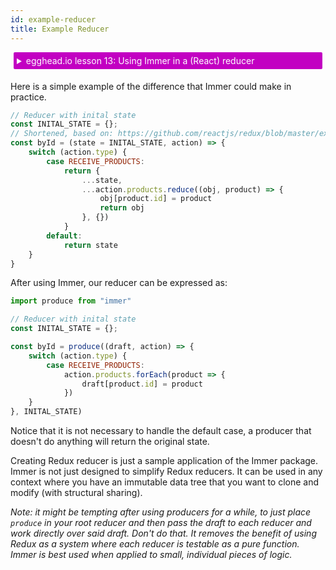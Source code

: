 ```yaml
---
id: example-reducer
title: Example Reducer
---
```


<center>
<div data-ea-publisher="immerjs" data-ea-type="image" class="horizontal bordered"></div>
</center>

<details>
    <summary style="color: white; background:#c200c2;padding:5px;margin:5px;border-radius:2px">egghead.io lesson 13: Using Immer in a (React) reducer</summary>
    <br>
    <div style="padding:5px;">
        <iframe style="border: none;" width=760 height=427 scrolling="no" src="https://egghead.io/lessons/react-update-immutable-state-with-react-usereducer-through-immer/embed" ></iframe>
    </div>
    <a style="font-style:italic;padding:5px;margin:5px;"  href="https://egghead.io/lessons/react-update-immutable-state-with-react-usereducer-through-immer">Hosted on egghead.io</a>
</details>

Here is a simple example of the difference that Immer could make in practice.

```javascript
// Reducer with inital state
const INITAL_STATE = {};
// Shortened, based on: https://github.com/reactjs/redux/blob/master/examples/shopping-cart/src/reducers/products.js
const byId = (state = INITAL_STATE, action) => {
	switch (action.type) {
		case RECEIVE_PRODUCTS:
			return {
				...state,
				...action.products.reduce((obj, product) => {
					obj[product.id] = product
					return obj
				}, {})
			}
		default:
			return state
	}
}
```

After using Immer, our reducer can be expressed as:

```javascript
import produce from "immer"

// Reducer with inital state
const INITAL_STATE = {};

const byId = produce((draft, action) => {
	switch (action.type) {
		case RECEIVE_PRODUCTS:
			action.products.forEach(product => {
				draft[product.id] = product
			})
	}
}, INITAL_STATE)
```

Notice that it is not necessary to handle the default case, a producer that doesn't do anything will return the original state.

Creating Redux reducer is just a sample application of the Immer package. Immer is not just designed to simplify Redux reducers. It can be used in any context where you have an immutable data tree that you want to clone and modify (with structural sharing).

_Note: it might be tempting after using producers for a while, to just place `produce` in your root reducer and then pass the draft to each reducer and work directly over said draft. Don't do that. It removes the benefit of using Redux as a system where each reducer is testable as a pure function. Immer is best used when applied to small, individual pieces of logic._
